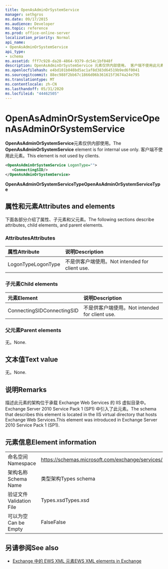 ```yaml
---
title: OpenAsAdminOrSystemService
manager: sethgros
ms.date: 09/17/2015
ms.audience: Developer
ms.topic: reference
ms.prod: office-online-server
localization_priority: Normal
api_name:
- OpenAsAdminOrSystemService
api_type:
- schema
ms.assetid: fff7c928-da28-4864-9379-dc54c1bf048f
description: OpenAsAdminOrSystemService 元素仅供内部使用。 客户端不使用此元素。
ms.openlocfilehash: e4bd101b048bd5ac1af8d383d64519b9ed6f0041
ms.sourcegitcommit: 88ec988f2bb67c1866d06b361615f3674a24e795
ms.translationtype: MT
ms.contentlocale: zh-CN
ms.lasthandoff: 05/31/2020
ms.locfileid: "44462505"
---
```

# <a name="openasadminorsystemservice"></a><span data-ttu-id="90b04-104">OpenAsAdminOrSystemService</span><span class="sxs-lookup"><span data-stu-id="90b04-104">OpenAsAdminOrSystemService</span></span>

<span data-ttu-id="90b04-105">**OpenAsAdminOrSystemService**元素仅供内部使用。</span><span class="sxs-lookup"><span data-stu-id="90b04-105">The **OpenAsAdminOrSystemService** element is for internal use only.</span></span> <span data-ttu-id="90b04-106">客户端不使用此元素。</span><span class="sxs-lookup"><span data-stu-id="90b04-106">This element is not used by clients.</span></span> 
  
```XML
<OpenAsAdminOrSystemService LogonType="">
   <ConnectingSID/>
</OpenAsAdminOrSystemService>
```

 <span data-ttu-id="90b04-107">**OpenAsAdminOrSystemServiceType**</span><span class="sxs-lookup"><span data-stu-id="90b04-107">**OpenAsAdminOrSystemServiceType**</span></span>
## <a name="attributes-and-elements"></a><span data-ttu-id="90b04-108">属性和元素</span><span class="sxs-lookup"><span data-stu-id="90b04-108">Attributes and elements</span></span>

<span data-ttu-id="90b04-109">下面各部分介绍了属性、子元素和父元素。</span><span class="sxs-lookup"><span data-stu-id="90b04-109">The following sections describe attributes, child elements, and parent elements.</span></span>
  
### <a name="attributes"></a><span data-ttu-id="90b04-110">Attributes</span><span class="sxs-lookup"><span data-stu-id="90b04-110">Attributes</span></span>

|<span data-ttu-id="90b04-111">**属性**</span><span class="sxs-lookup"><span data-stu-id="90b04-111">**Attribute**</span></span>|<span data-ttu-id="90b04-112">**说明**</span><span class="sxs-lookup"><span data-stu-id="90b04-112">**Description**</span></span>|
|:-----|:-----|
|<span data-ttu-id="90b04-113">LogonType</span><span class="sxs-lookup"><span data-stu-id="90b04-113">LogonType</span></span>  <br/> |<span data-ttu-id="90b04-114">不是供客户端使用。</span><span class="sxs-lookup"><span data-stu-id="90b04-114">Not intended for client use.</span></span>  <br/> |
   
### <a name="child-elements"></a><span data-ttu-id="90b04-115">子元素</span><span class="sxs-lookup"><span data-stu-id="90b04-115">Child elements</span></span>

|<span data-ttu-id="90b04-116">**元素**</span><span class="sxs-lookup"><span data-stu-id="90b04-116">**Element**</span></span>|<span data-ttu-id="90b04-117">**说明**</span><span class="sxs-lookup"><span data-stu-id="90b04-117">**Description**</span></span>|
|:-----|:-----|
|<span data-ttu-id="90b04-118">ConnectingSID</span><span class="sxs-lookup"><span data-stu-id="90b04-118">ConnectingSID</span></span>  <br/> |<span data-ttu-id="90b04-119">不是供客户端使用。</span><span class="sxs-lookup"><span data-stu-id="90b04-119">Not intended for client use.</span></span>  <br/> |
   
### <a name="parent-elements"></a><span data-ttu-id="90b04-120">父元素</span><span class="sxs-lookup"><span data-stu-id="90b04-120">Parent elements</span></span>

<span data-ttu-id="90b04-121">无。</span><span class="sxs-lookup"><span data-stu-id="90b04-121">None.</span></span>
  
## <a name="text-value"></a><span data-ttu-id="90b04-122">文本值</span><span class="sxs-lookup"><span data-stu-id="90b04-122">Text value</span></span>

<span data-ttu-id="90b04-123">无。</span><span class="sxs-lookup"><span data-stu-id="90b04-123">None.</span></span>
  
## <a name="remarks"></a><span data-ttu-id="90b04-124">说明</span><span class="sxs-lookup"><span data-stu-id="90b04-124">Remarks</span></span>

<span data-ttu-id="90b04-125">描述此元素的架构位于承载 Exchange Web Services 的 IIS 虚拟目录中。Exchange Server 2010 Service Pack 1 (SP1) 中引入了此元素。</span><span class="sxs-lookup"><span data-stu-id="90b04-125">The schema that describes this element is located in the IIS virtual directory that hosts Exchange Web Services.This element was introduced in Exchange Server 2010 Service Pack 1 (SP1).</span></span>
  
## <a name="element-information"></a><span data-ttu-id="90b04-126">元素信息</span><span class="sxs-lookup"><span data-stu-id="90b04-126">Element information</span></span>

|||
|:-----|:-----|
|<span data-ttu-id="90b04-127">命名空间</span><span class="sxs-lookup"><span data-stu-id="90b04-127">Namespace</span></span>  <br/> |https://schemas.microsoft.com/exchange/services/2006/types  <br/> |
|<span data-ttu-id="90b04-128">架构名称</span><span class="sxs-lookup"><span data-stu-id="90b04-128">Schema Name</span></span>  <br/> |<span data-ttu-id="90b04-129">类型架构</span><span class="sxs-lookup"><span data-stu-id="90b04-129">Types schema</span></span>  <br/> |
|<span data-ttu-id="90b04-130">验证文件</span><span class="sxs-lookup"><span data-stu-id="90b04-130">Validation File</span></span>  <br/> |<span data-ttu-id="90b04-131">Types.xsd</span><span class="sxs-lookup"><span data-stu-id="90b04-131">Types.xsd</span></span>  <br/> |
|<span data-ttu-id="90b04-132">可以为空</span><span class="sxs-lookup"><span data-stu-id="90b04-132">Can be Empty</span></span>  <br/> |<span data-ttu-id="90b04-133">False</span><span class="sxs-lookup"><span data-stu-id="90b04-133">False</span></span>  <br/> |
   
## <a name="see-also"></a><span data-ttu-id="90b04-134">另请参阅</span><span class="sxs-lookup"><span data-stu-id="90b04-134">See also</span></span>



- [<span data-ttu-id="90b04-135">Exchange 中的 EWS XML 元素</span><span class="sxs-lookup"><span data-stu-id="90b04-135">EWS XML elements in Exchange</span></span>](ews-xml-elements-in-exchange.md)

